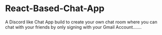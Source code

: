 # React-Based-Chat-App
 A Discord like Chat App build to create your own chat room where you can chat with your friends by only
signing with your Gmail Account.......
